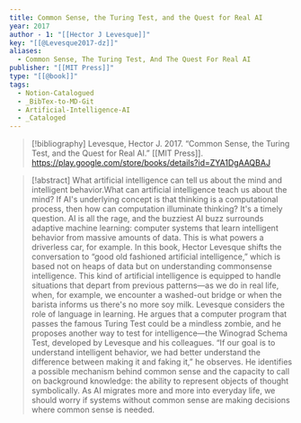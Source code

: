 ```yaml
---
title: Common Sense, the Turing Test, and the Quest for Real AI
year: 2017
author - 1: "[[Hector J Levesque]]"
key: "[[@Levesque2017-dz]]"
aliases:
  - Common Sense, The Turing Test, And The Quest For Real AI
publisher: "[[MIT Press]]"
type: "[[@book]]"
tags:
  - Notion-Catalogued
  - _BibTex-to-MD-Git
  - Artificial-Intelligence-AI
  - _Cataloged
---
```


> [!bibliography]
> Levesque, Hector J. 2017. “Common Sense, the Turing Test, and the Quest for Real AI.” [[MIT Press]]. https://play.google.com/store/books/details?id=ZYA1DgAAQBAJ

> [!abstract]
> What artificial intelligence can tell us about the mind and intelligent behavior.What can artificial intelligence teach us about the mind? If AI's underlying concept is that thinking is a computational process, then how can computation illuminate thinking? It's a timely question. AI is all the rage, and the buzziest AI buzz surrounds adaptive machine learning: computer systems that learn intelligent behavior from massive amounts of data. This is what powers a driverless car, for example. In this book, Hector Levesque shifts the conversation to “good old fashioned artificial intelligence,” which is based not on heaps of data but on understanding commonsense intelligence. This kind of artificial intelligence is equipped to handle situations that depart from previous patterns—as we do in real life, when, for example, we encounter a washed-out bridge or when the barista informs us there's no more soy milk. Levesque considers the role of language in learning. He argues that a computer program that passes the famous Turing Test could be a mindless zombie, and he proposes another way to test for intelligence—the Winograd Schema Test, developed by Levesque and his colleagues. “If our goal is to understand intelligent behavior, we had better understand the difference between making it and faking it,” he observes. He identifies a possible mechanism behind common sense and the capacity to call on background knowledge: the ability to represent objects of thought symbolically. As AI migrates more and more into everyday life, we should worry if systems without common sense are making decisions where common sense is needed.
